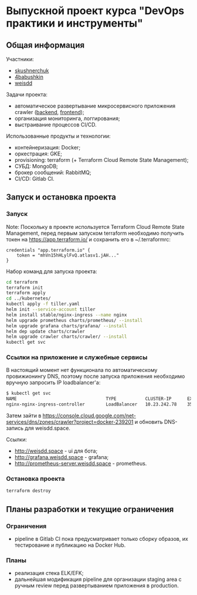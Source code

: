 # Выпускной проект курса "DevOps практики и инструменты"
## Общая информация
Участники:
* [skushnerchuk](https://github.com/skushnerchuk)
* [4babushkin](https://github.com/4babushkin)
* [weisdd](https://github.com/weisdd)

Задачи проекта:
* автоматическое развертывание микросервисного приложения crawler ([backend](https://github.com/express42/search_engine_crawler), [frontend](https://github.com/express42/search_engine_ui));
* организация мониторинга, логгирования;
* выстраивание процессов CI/CD.

Использованные продукты и технологии:
* контейнеризация: Docker;
* оркестрация: GKE;
* provisioning: terraform (+ Terraform Cloud Remote State Management);
* СУБД: MongoDB;
* брокер сообщений: RabbitMQ;
* CI/CD: Gitlab CI.

## Запуск и остановка проекта
### Запуск
Note: Поскольку в проекте используется Terraform Cloud Remote State Management, перед первым запуском terraform необходимо получить токен на https://app.terraform.io/ и сохранить его в ~/.terraformrc:
```
credentials "app.terraform.io" {
    token = "mhVn15hHLylFvQ.atlasv1.jAH..."
}
```

Набор команд для запуска проекта:
```bash
cd terraform
terraform init
terraform apply
cd ../kubernetes/
kubectl apply -f tiller.yaml
helm init --service-account tiller
helm install stable/nginx-ingress --name nginx
helm upgrade prometheus charts/prometheus/ --install
helm upgrade grafana charts/grafana/ --install
helm dep update charts/crawler
helm upgrade crawler charts/crawler/ --install
kubectl get svc
```

### Ссылки на приложение и служебные сервисы
В настоящий момент нет функционала по автоматическому провижионингу DNS, поэтому после запуска приложения необходимо вручную запросить IP loadbalancer'а:
```bash
$ kubectl get svc
NAME                                  TYPE           CLUSTER-IP      EXTERNAL-IP      PORT(S)                        AGE
nginx-nginx-ingress-controller        LoadBalancer   10.23.242.78    35.190.211.102   80:30470/TCP,443:30056/TCP     63s
```
Затем зайти в https://console.cloud.google.com/net-services/dns/zones/crawler?project=docker-239201 и обновить DNS-запись для weisdd.space.

Ссылки:
* http://weisdd.space - ui для бота;
* http://grafana.weisdd.space - grafana;
* http://prometheus-server.weisdd.space - prometheus.

### Остановка проекта
```bash
terraform destroy
```

## Планы разработки и текущие ограничения
### Ограничения
* pipeline в Gitlab CI пока предусматривает только сборку образов, их тестирование и публикацию на Docker Hub.
### Планы
* реализация стека ELK/EFK;
* дальнейшая модификация pipeline для организации staging area с ручным review перед развертыванием приложения в production.
